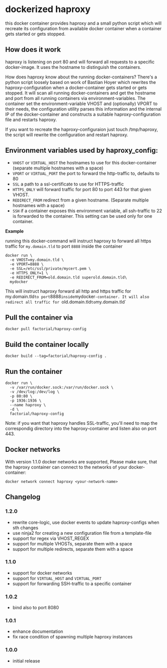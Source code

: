 # dockerized haproxy

this docker container provides haproxy and a small python script which will recreate its configuration from available docker container when a container gets started or gets stopped.

## How does it work

haproxy is listening on port 80 and will forward all requests to a specific docker-image. It uses the hostname to distinguish the containers.

How does haproxy know about the running docker-containers? There's a python script loosely based on work of Bastian Hoyer which rewrites the haproxy-configuration when a docker-container gets started or gets stopped. It will scan all running docker-containers and get the hostname and port from all running containers via environment-variables. The container set the environment-variable VHOST and (optionally) VPORT to their needs, the configuration utility parses this information and the internal IP of the docker-container and constructs a suitable haproxy-configuration file and restarts haproxy.

If you want to recreate the haproxy-configuraion just touch /tmp/haproxy, the script will rewrite the configuration and restart haproxy.

## Environment variables used by haproxy_config:

* `VHOST`  or `VIRTUAL_HOST` the hostnames to use for this docker-container (separate multiple hostnames with a space)
* `VPORT` or `VIRTUAL_PORT` the port to forward the http-traffic to, defaults to 80
* `SSL` a path to a ssl-certificate to use for HTTPS-traffic
* `HTTPS_ONLY` will forward traffic for port 80 to port 443 for that given VHOST.
* `REDIRECT_FROM` redirect from a given hostname. (Separate multiple hostnames with a space)
* `SSH` if a container exposes this environment variable, all ssh-traffic to 22 is forwarded to the container. This setting can be used only for one container.

**Example**

running this docker-command will instruct haproxy to forward all https traffic for `my.domain.tld` to port `8888` inside the container

```
docker run \
  -e VHOST=my.domain.tld \
  -e VPORT=8888 \
  -e SSL=/etc/ssl/private/mycert.pem \
  -e HTTPS_ONLY=1 \
  -e REDIRECT_FROM=old.domain.tld superold.domain.tld\
  mydocker
```

This will instruct haproxy forward all http and https traffic for my.domain.tld` to port `8888` inside `mydocker`-container. It will also redirect all traffic for `old.domain.tld` to `my.domain.tld`

## Pull the container via

```
docker pull factorial/haproxy-config
```

## Build the container locally

```
docker build --tag=factorial/haproxy-config .
```

## Run the container

```
docker run \
  -v /var/run/docker.sock:/var/run/docker.sock \
  -v /dev/log:/dev/log \
  -p 80:80 \
  -p 1936:1936 \
  --name haproxy \
  -d \
  factorial/haproxy-config
```

Note: if you want that haproxy handles SSL-traffic, you'll need to map the correspondig directory into the haproxy-container and listen also on port 443.

## Docker networks

With version 1.1.0 docker networks are supported, Please make sure, that the haproxy container can connect to the networks of your docker-container:

```
docker network connect haproxy <your-network-name>
```

## Changelog

### 1.2.0

- rewrite core-logic, use docker events to update haproxy-configs when sth changes
- use ninja2 for creating a new configuration file from a template-file
- support for regex via VHOST_REGEX
- support for multiple VHOSTs, separate them with a space
- support for multiple redirects, separate them with a space

### 1.1.0

  - support for docker networks
  - support for `VIRTUAL_HOST` and `VIRTUAL_PORT`
  - support for forwarding SSH-traffic to a specific container

### 1.0.2
  - bind also to port 8080

### 1.0.1
  - enhance documentation
  - fix race condition of spawning multiple haproxy instances

### 1.0.0
  - initial release
